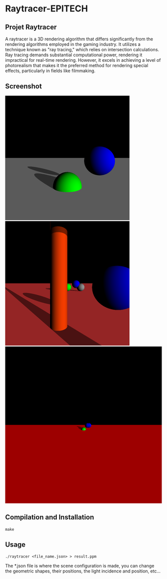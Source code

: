 # Raytracer-EPITECH

## Projet **Raytracer**
A raytracer is a 3D rendering algorithm that differs significantly from the rendering algorithms employed in the gaming industry. It utilizes a technique known as "ray tracing," which relies on intersection calculations. Ray tracing demands substantial computational power, rendering it impractical for real-time rendering. However, it excels in achieving a level of photorealism that makes it the preferred method for rendering special effects, particularly in fields like filmmaking.

## Screenshot
![Render 1](https://github.com/gabrielmorais4/Raytracer/blob/main/screenshots/result.png)
![Render 2](https://github.com/gabrielmorais4/Raytracer/blob/main/screenshots/result2.png)
![Render 3](https://github.com/gabrielmorais4/Raytracer/blob/main/screenshots/result3.png)

## Compilation and Installation
```
make
```

## Usage
```
./raytracer <file_name.json> > result.ppm
```
The *.json file is where the scene configuration is made, you can change the geometric shapes, their positions, the light incidence and position, etc... 
